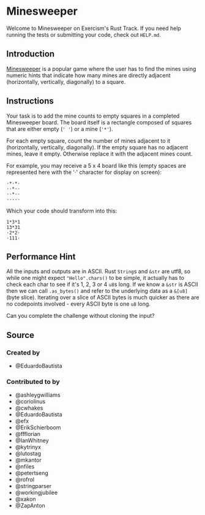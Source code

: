 # Minesweeper

Welcome to Minesweeper on Exercism's Rust Track.
If you need help running the tests or submitting your code, check out `HELP.md`.

## Introduction

[Minesweeper][wikipedia] is a popular game where the user has to find the mines using numeric hints that indicate how many mines are directly adjacent (horizontally, vertically, diagonally) to a square.

[wikipedia]: https://en.wikipedia.org/wiki/Minesweeper_(video_game)

## Instructions

Your task is to add the mine counts to empty squares in a completed Minesweeper board.
The board itself is a rectangle composed of squares that are either empty (`' '`) or a mine (`'*'`).

For each empty square, count the number of mines adjacent to it (horizontally, vertically, diagonally).
If the empty square has no adjacent mines, leave it empty.
Otherwise replace it with the adjacent mines count.

For example, you may receive a 5 x 4 board like this (empty spaces are represented here with the '·' character for display on screen):

```text
·*·*·
··*··
··*··
·····
```

Which your code should transform into this:

```text
1*3*1
13*31
·2*2·
·111·
```

## Performance Hint

All the inputs and outputs are in ASCII.
Rust `String`s and `&str` are utf8, so while one might expect `"Hello".chars()` to be simple, it actually has to check each char to see if it's 1, 2, 3 or 4 `u8`s long.
If we know a `&str` is ASCII then we can call `.as_bytes()` and refer to the underlying data as a `&[u8]` (byte slice).
Iterating over a slice of ASCII bytes is much quicker as there are no codepoints involved - every ASCII byte is one `u8` long.

Can you complete the challenge without cloning the input?

## Source

### Created by

- @EduardoBautista

### Contributed to by

- @ashleygwilliams
- @coriolinus
- @cwhakes
- @EduardoBautista
- @efx
- @ErikSchierboom
- @ffflorian
- @IanWhitney
- @kytrinyx
- @lutostag
- @mkantor
- @nfiles
- @petertseng
- @rofrol
- @stringparser
- @workingjubilee
- @xakon
- @ZapAnton
